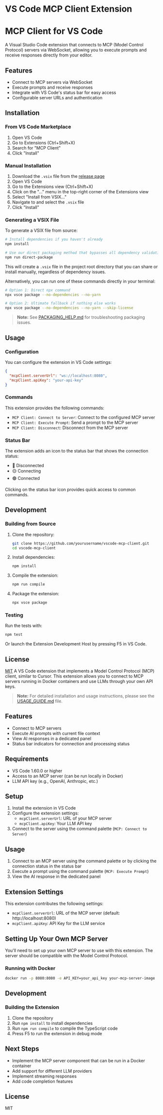 # VS Code MCP Client Extension
# MCP Client for VS Code

A Visual Studio Code extension that connects to MCP (Model Control Protocol) servers via WebSocket, allowing you to execute prompts and receive responses directly from your editor.

## Features

- Connect to MCP servers via WebSocket
- Execute prompts and receive responses
- Integrate with VS Code's status bar for easy access
- Configurable server URLs and authentication

## Installation

### From VS Code Marketplace

1. Open VS Code
2. Go to Extensions (Ctrl+Shift+X)
3. Search for "MCP Client"
4. Click "Install"

### Manual Installation

1. Download the `.vsix` file from the [release page](https://github.com/yourusername/vscode-mcp-client/releases)
2. Open VS Code
3. Go to the Extensions view (Ctrl+Shift+X)
4. Click on the "..." menu in the top-right corner of the Extensions view
5. Select "Install from VSIX..."
6. Navigate to and select the `.vsix` file
7. Click "Install"

### Generating a VSIX File

To generate a VSIX file from source:

```bash
# Install dependencies if you haven't already
npm install

# Use our direct packaging method that bypasses all dependency validation
npm run direct-package
```

This will create a `.vsix` file in the project root directory that you can share or install manually, regardless of dependency issues.

Alternatively, you can run one of these commands directly in your terminal:

```bash
# Option 1: Direct npx command
npx vsce package --no-dependencies --no-yarn

# Option 2: Ultimate fallback if nothing else works
npx vsce package --no-dependencies --no-yarn --skip-license
```

> **Note:** See [PACKAGING_HELP.md](PACKAGING_HELP.md) for troubleshooting packaging issues.

## Usage

### Configuration

You can configure the extension in VS Code settings:

```json
{
  "mcpClient.serverUrl": "ws://localhost:8080",
  "mcpClient.apiKey": "your-api-key"
}
```

### Commands

This extension provides the following commands:

- `MCP Client: Connect to Server`: Connect to the configured MCP server
- `MCP Client: Execute Prompt`: Send a prompt to the MCP server
- `MCP Client: Disconnect`: Disconnect from the MCP server

### Status Bar

The extension adds an icon to the status bar that shows the connection status:
- 🔴 Disconnected
- 🟡 Connecting
- 🟢 Connected

Clicking on the status bar icon provides quick access to common commands.

## Development

### Building from Source

1. Clone the repository:
   ```bash
   git clone https://github.com/yourusername/vscode-mcp-client.git
   cd vscode-mcp-client
   ```

2. Install dependencies:
   ```bash
   npm install
   ```

3. Compile the extension:
   ```bash
   npm run compile
   ```

4. Package the extension:
   ```bash
   npx vsce package
   ```

### Testing

Run the tests with:

```bash
npm test
```

Or launch the Extension Development Host by pressing F5 in VS Code.

## License

[MIT](LICENSE)
A VS Code extension that implements a Model Control Protocol (MCP) client, similar to Cursor. This extension allows you to connect to MCP servers running in Docker containers and use LLMs through your own API keys.

> **Note:** For detailed installation and usage instructions, please see the [USAGE_GUIDE.md](USAGE_GUIDE.md) file.

## Features

- Connect to MCP servers
- Execute AI prompts with current file context
- View AI responses in a dedicated panel
- Status bar indicators for connection and processing status

## Requirements

- VS Code 1.60.0 or higher
- Access to an MCP server (can be run locally in Docker)
- LLM API key (e.g., OpenAI, Anthropic, etc.)

## Setup

1. Install the extension in VS Code
2. Configure the extension settings:
   - `mcpClient.serverUrl`: URL of your MCP server
   - `mcpClient.apiKey`: Your LLM API key
3. Connect to the server using the command palette (`MCP: Connect to Server`)

## Usage

1. Connect to an MCP server using the command palette or by clicking the connection status in the status bar
2. Execute a prompt using the command palette (`MCP: Execute Prompt`)
3. View the AI response in the dedicated panel

## Extension Settings

This extension contributes the following settings:

* `mcpClient.serverUrl`: URL of the MCP server (default: http://localhost:8080)
* `mcpClient.apiKey`: API Key for the LLM service

## Setting Up Your Own MCP Server

You'll need to set up your own MCP server to use with this extension. The server should be compatible with the Model Control Protocol.

### Running with Docker

```bash
docker run -p 8080:8080 -e API_KEY=your_api_key your-mcp-server-image
```

## Development

### Building the Extension

1. Clone the repository
2. Run `npm install` to install dependencies
3. Run `npm run compile` to compile the TypeScript code
4. Press F5 to run the extension in debug mode

## Next Steps

- Implement the MCP server component that can be run in a Docker container
- Add support for different LLM providers
- Implement streaming responses
- Add code completion features

## License

MIT
